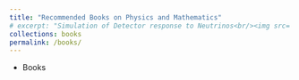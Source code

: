 ```yaml
---
title: "Recommended Books on Physics and Mathematics"
# excerpt: "Simulation of Detector response to Neutrinos<br/><img src='/images/Neutrino_Oscillations.png'>"
collections: books
permalink: /books/
---
```


- Books